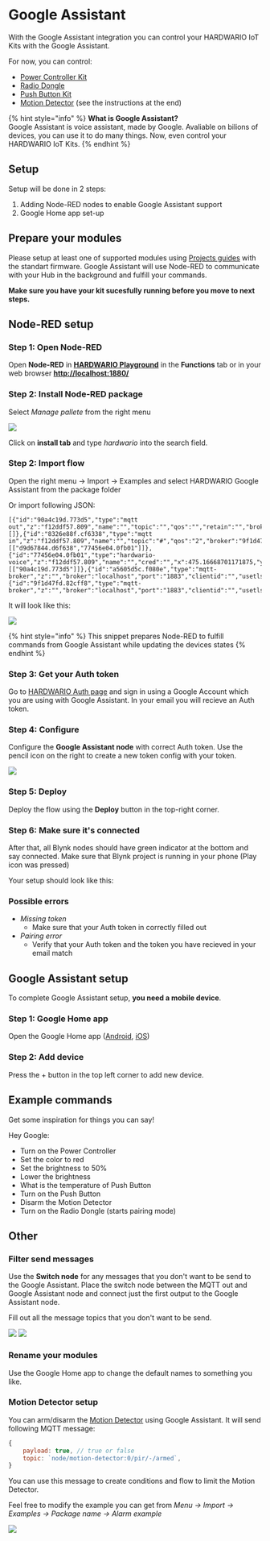 # Google Assistant

With the Google Assistant integration you can control your HARDWARIO IoT Kits with the Google Assistant.

For now, you can control:

- [Power Controller Kit](https://shop.hardwario.com/power-controller-kit/)
- [Radio Dongle](https://shop.hardwario.com/radio-dongle/)
- [Push Button Kit](https://shop.hardwario.com/push-button-kit/)
- [Motion Detector](https://shop.hardwario.com/motion-detector-kit/) (see the instructions at the end)

{% hint style="info" %}
**What is Google Assistant?**  
Google Assistant is voice assistant, made by Google. Avaliable on bilions of devices, you can use it to do many things. Now, even control your HARDWARIO IoT Kits.
{% endhint %}

## Setup

Setup will be done in 2 steps:

1. Adding Node-RED nodes to enable Google Assistant support
2. Google Home app set-up

## Prepare your modules

Please setup at least one of supported modules using [Projects guides](../projects/push-the-button.md) with the standart firmware. Google Assistant will use Node-RED to communicate with your Hub in the background and fulfill your commands.

**Make sure you have your kit sucesfully running before you move to next steps.**

## Node-RED setup

### **Step 1: Open Node-RED**

Open **Node-RED** in [**HARDWARIO Playground**](https://developers.bigclown.com/basics/bigclown-playground) in the **Functions** tab or in your web browser [**http://localhost:1880/**](http://localhost:1880/)

### **Step 2: Install Node-RED package**

Select _Manage pallete_ from the right menu

![](../.gitbook/assets/_integrations_google_assistant_manage_pallete.PNG)

Click on **install tab** and type _hardwario_ into the search field.

### **Step 2: Import flow**

Open the right menu -> Import -> Examples and select HARDWARIO Google Assistant from the package folder

Or import following JSON:

```text
[{"id":"90a4c19d.773d5","type":"mqtt out","z":"f12ddf57.809","name":"","topic":"","qos":"","retain":"","broker":"a5605d5c.f080e","x":702.000020980835,"y":767.0000238418579,"wires":[]},{"id":"8326e88f.cf6338","type":"mqtt in","z":"f12ddf57.809","name":"","topic":"#","qos":"2","broker":"9f1d47fd.82cff8","x":251.00000381469727,"y":768.0000228881836,"wires":[["d9d67844.d6f638","77456e04.0fb01"]]},{"id":"77456e04.0fb01","type":"hardwario-voice","z":"f12ddf57.809","name":"","cred":"","x":475.16668701171875,"y":767.3333129882812,"wires":[["90a4c19d.773d5"]]},{"id":"a5605d5c.f080e","type":"mqtt-broker","z":"","broker":"localhost","port":"1883","clientid":"","usetls":false,"compatmode":true,"keepalive":"60","cleansession":true,"willTopic":"","willQos":"0","willPayload":"","birthTopic":"","birthQos":"0","birthPayload":""},{"id":"9f1d47fd.82cff8","type":"mqtt-broker","z":"","broker":"localhost","port":"1883","clientid":"","usetls":false,"compatmode":true,"keepalive":"60","cleansession":true,"willTopic":"","willQos":"0","willPayload":"","birthTopic":"","birthQos":"0","birthPayload":""}]
```

It will look like this:

![](../.gitbook/assets/_integrations_google_assistant_imported_flow.PNG)

{% hint style="info" %}
This snippet prepares Node-RED to fulfill commands from Google Assistant while updating the devices states
{% endhint %}

### Step 3: Get your Auth token

Go to [HARDWARIO Auth page](hardwario.com) and sign in using a Google Account which you are using with Google Assistant. In your email you will recieve an Auth token.

### Step 4: Configure

Configure the **Google Assistant node** with correct Auth token.
Use the pencil icon on the right to create a new token config with your token.

![](../.gitbook/assets/_integrations_google-assistant_node-red-pick-config.PNG)

### Step 5: Deploy

Deploy the flow using the **Deploy** button in the top-right corner.

### Step 6: Make sure it's connected

After that, all Blynk nodes should have green indicator at the bottom and say connected. Make sure that Blynk project is running in your phone \(Play icon was pressed\)

Your setup should look like this:

### Possible errors

- _Missing token_
  - Make sure that your Auth token in correctly filled out
- _Pairing error_
  - Verify that your Auth token and the token you have recieved in your email match

## Google Assistant setup

To complete Google Assistant setup, **you need a mobile device**.

### Step 1: Google Home app

Open the Google Home app ([Android](https://play.google.com/store/apps/details?id=com.google.android.apps.chromecast.app&hl=en), [iOS](https://apps.apple.com/us/app/google-home/id680819774))

### Step 2: Add device

Press the + button in the top left corner to add new device.

## Example commands

Get some inspiration for things you can say!

Hey Google:
- Turn on the Power Controller
- Set the color to red
- Set the brightness to 50%
- Lower the brightness
- What is the temperature of Push Button
- Turn on the Push Button
- Disarm the Motion Detector
- Turn on the Radio Dongle (starts pairing mode)


## Other

### Filter send messages

Use the **Switch node** for any messages that you don't want to be send to the Google Assistant. Place the switch node between the MQTT out and Google Assistant node and connect just the first output to the Google Assistant node. 

Fill out all the message topics that you don't want to be send.

![](../.gitbook/assets/_integrations_google_assistant_filter.PNG)
![](../.gitbook/assets/_integrations_google_assistant_filter_setup.PNG)

### Rename your modules

Use the Google Home app to change the default names to something you like. 

### Motion Detector setup

You can arm/disarm the [Motion Detector](https://shop.hardwario.com/motion-detector-kit/) using Google Assistant. It will send following MQTT message:

```javascript
{
    payload: true, // true or false
    topic: `node/motion-detector:0/pir/-/armed`,
}
```

You can use this message to create conditions and flow to limit the Motion Detector.

Feel free to modify the example you can get from _Menu -> Import -> Examples -> Package name -> Alarm example_

![](../.gitbook/assets/_integrations_google_assistant_alarm_setup.PNG)

